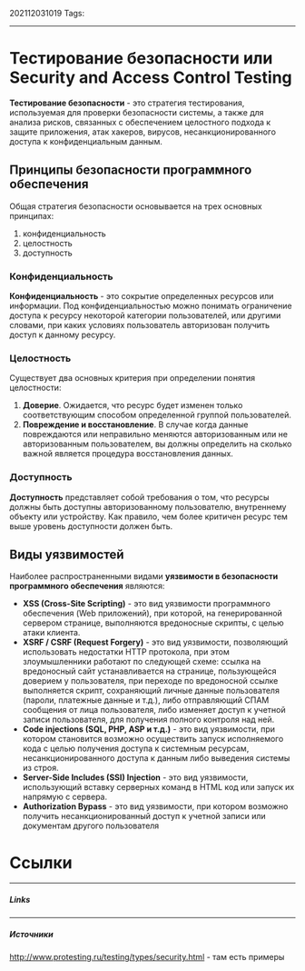 202112031019
Tags:
___
# Тестирование безопасности или Security and Access Control Testing

**Тестирование безопасности** - это стратегия тестирования, используемая для проверки безопасности системы, а также для анализа рисков, связанных с обеспечением целостного подхода к защите приложения, атак хакеров, вирусов, несанкционированного доступа к конфиденциальным данным.

## Принципы безопасности программного обеспечения

Общая стратегия безопасности основывается на трех основных принципах:

1.  конфиденциальность
2.  целостность
3.  доступность

### Конфиденциальность

**Конфиденциальность** - это сокрытие определенных ресурсов или информации. Под конфиденциальностью можно понимать ограничение доступа к ресурсу некоторой категории пользователей, или другими словами, при каких условиях пользователь авторизован получить доступ к данному ресурсу.

### Целостность

Существует два основных критерия при определении понятия целостности:

1.  **Доверие**. Ожидается, что ресурс будет изменен только соответствующим способом определенной группой пользователей.
2.  **Повреждение и восстановление**. В случае когда данные повреждаются или неправильно меняются авторизованным или не авторизованным пользователем, вы должны определить на сколько важной является процедура восстановления данных.

### Доступность

**Доступность** представляет собой требования о том, что ресурсы должны быть доступны авторизованному пользователю, внутреннему объекту или устройству. Как правило, чем более критичен ресурс тем выше уровень доступности должен быть.

## Виды уязвимостей

Наиболее распространенными видами **уязвимости в безопасности программного обеспечения** являются:

-   **XSS (Cross-Site Scripting)** - это вид уязвимости программного обеспечения (Web приложений), при которой, на генерированной сервером странице, выполняются вредоносные скрипты, с целью атаки клиента.
-   **XSRF / CSRF (Request Forgery)** - это вид уязвимости, позволяющий использовать недостатки HTTP протокола, при этом злоумышленники работают по следующей схеме: ссылка на вредоносный сайт устанавливается на странице, пользующейся доверием у пользователя, при переходе по вредоносной ссылке выполняется скрипт, сохраняющий личные данные пользователя (пароли, платежные данные и т.д.), либо отправляющий СПАМ сообщения от лица пользователя, либо изменяет доступ к учетной записи пользователя, для получения полного контроля над ней.
-   **Code injections (SQL, PHP, ASP и т.д.)** - это вид уязвимости, при котором становится возможно осуществить запуск исполняемого кода с целью получения доступа к системным ресурсам, несанкционированного доступа к данным либо выведения системы из строя.
-   **Server-Side Includes (SSI) Injection** - это вид уязвимости, использующий вставку серверных команд в HTML код или запуск их напрямую с сервера.
-   **Authorization Bypass** - это вид уязвимости, при котором возможно получить несанкционированный доступ к учетной записи или документам другого пользователя

# Ссылки
___
##### Links


---
##### Источники
http://www.protesting.ru/testing/types/security.html - там есть примеры
